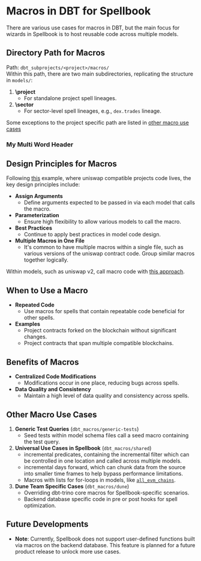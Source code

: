 # Macros in DBT for Spellbook

There are various use cases for macros in DBT, but the main focus for wizards in Spellbook is to host reusable code across multiple models.

## Directory Path for Macros

Path: `dbt_subprojects/<project>/macros/` <br>
Within this path, there are two main subdirectories, replicating the structure in `models/`:

  1. **\project**
     - For standalone project spell lineages.
  2. **\sector**
     - For sector-level spell lineages, e.g., `dex.trades` lineage.

Some exceptions to the project specific path are listed in [other macro use cases](#other-macro-use-cases)

### My Multi Word Header
## Design Principles for Macros

Following [this](dbt_subprojects/dex/macros/models/_project/uniswap_compatible_trades.sql) example, where uniswap compatible projects code lives, the key design principles include:

- **Assign Arguments**
  - Define arguments expected to be passed in via each model that calls the macro.
- **Parameterization**
  - Ensure high flexibility to allow various models to call the macro.
- **Best Practices**
  - Continue to apply best practices in model code design.
- **Multiple Macros in One File**
  - It's common to have multiple macros within a single file, such as various versions of the uniswap contract code. Group similar macros together logically.

Within models, such as uniswap v2, call macro code with [this approach](dbt_subprojects/dex/target/compiled/dex/models/trades/ethereum/platforms/uniswap_v2_ethereum_base_trades.sql).

## When to Use a Macro

- **Repeated Code**
  - Use macros for spells that contain repeatable code beneficial for other spells.
- **Examples**
  - Project contracts forked on the blockchain without significant changes.
  - Project contracts that span multiple compatible blockchains.

## Benefits of Macros

- **Centralized Code Modifications**
  - Modifications occur in one place, reducing bugs across spells.
- **Data Quality and Consistency**
  - Maintain a high level of data quality and consistency across spells.

## Other Macro Use Cases

1. **Generic Test Queries** (`dbt_macros/generic-tests`)
   - Seed tests within model schema files call a seed macro containing the test query.
2. **Universal Use Cases in Spellbook** (`dbt_macros/shared`)
   - incremental predicates, containing the incremental filter which can be controlled in one location and called across multiple models.
   - incremental days forward, which can chunk data from the source into smaller time frames to help bypass performance limitations.
   - Macros with lists for for-loops in models, like [`all_evm_chains`](/dbt_macros/public/all_evm_chains.sql).
3. **Dune Team Specific Cases** (`dbt_macros/dune`)
   - Overriding dbt-trino core macros for Spellbook-specific scenarios.
   - Backend database specific code in pre or post hooks for spell optimization.

## Future Developments

- **Note**: Currently, Spellbook does not support user-defined functions built via macros on the backend database. This feature is planned for a future product release to unlock more use cases.
